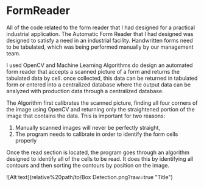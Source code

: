 # FormReader
All of the code related to the form reader that I had designed for a practical industrial application.
The Automatic Form Reader that I had designed was designed to satisfy a need in an industrial facility. 
Handwritten forms need to be tabulated, which was being performed manually by our management team.

I used OpenCV and Machine Learning Algorithms do design an automated form reader that accepts a scanned picture of a form and returns the tabulated data by cell. once collected, this data can be returned in tabulated form or entered into a centralized database where the output data can be analyzed with production data through a centralized database.

The Algorithm first calibrates the scanned picture, finding all four corners of the image using OpenCV and returning only the straightened portion of the image that contains the data. This is important for two reasons:
1. Manually scanned images will never be perfectly straight,
2. The program needs to calibrate in order to identify the form cells properly

Once the read section is located, the program goes through an algorithm designed to identify all of the cells to be read. It does this by identifying all contours and then sorting the contours by position on the image. 

![Alt text](relative%20path/to/Box Detection.png?raw=true "Title")
